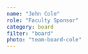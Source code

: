```yaml
---
name: "John Cole"
role: "Faculty Sponsor"
category: board
filter: "board"
photo: "team-board-cole"
---
```

